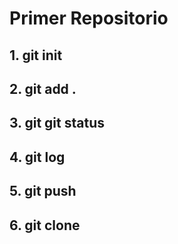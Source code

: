 # Primer Repositorio
## 1. git init
## 2. git add .
## 3. git git status
## 4. git log
## 5. git push

## 6. git clone
